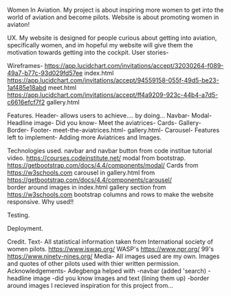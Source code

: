   Women In Aviation.
My project is about inspiring more women to get into the world of aviation and become pilots.
Website is about promoting women in aviaton!

  UX.
My website is designed for people curious about getting into aviation, specifically women, and im hopeful my website 
will give them the motivation towards getting into the cockpit.
User stories- 

Wireframes-
https://app.lucidchart.com/invitations/accept/32030264-f089-49a7-b77c-93d029fd57ee index.html
https://app.lucidchart.com/invitations/accept/94559158-055f-49d5-be23-1af485e18abd meet.html
https://app.lucidchart.com/invitations/accept/ff4a9209-923c-44b4-a7d5-c6616efcf7f2 gallery.html

  Features.
Header- allows users to achieve.... by doing...
Navbar-
Modal-
Headline image-
Did you know-
Meet the aviatrices-
Cards-
Gallery-
Border-
Footer-
meet-the-aviatrices.html-
gallery.html-
Carousel-
Features left to implement- Adding more Aviatrices and Images.

  Technologies used.
navbar and navbar button from code institue tutorial video. https://courses.codeinstitute.net/
modal from bootstrap. https://getbootstrap.com/docs/4.4/components/modal/
Cards from https://w3schools.com
carousel in gallery.html from https://getbootstrap.com/docs/4.4/components/carousel/  
border around images in index.html gallery section from https://w3schools.com
bootstrap columns and rows to make the website responsive.
Why used!!

  Testing.

  Deployment.

  Credit.
Text- All statistical information taken from International society of women pilots. https://www.iswap.org/
      WASP's https://www.npr.org/
      99's https://www.ninety-nines.org/
Media- All images used are my own.
       Images and quotes of other pilots used with thier written permission.
Acknowledgements- Adegbenga helped with -navbar (added 'search)
                                       -headline image
                                        -did you know images and text (lining them up)
                                        -border around images
I recieved inspiration for this project from...





​